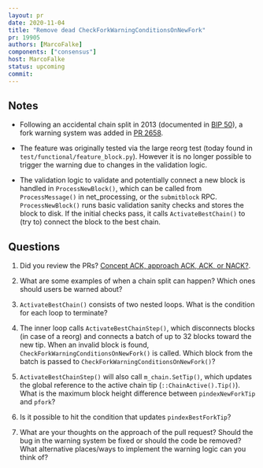 ```yaml
---
layout: pr
date: 2020-11-04
title: "Remove dead CheckForkWarningConditionsOnNewFork"
pr: 19905
authors: [MarcoFalke]
components: ["consensus"]
host: MarcoFalke
status: upcoming
commit:
---
```


## Notes
    
- Following an accidental chain split in 2013 (documented in [BIP
  50](https://github.com/bitcoin/bips/blob/7e3284da/bip-0050.mediawiki)), a
  fork warning system was added in [PR
  2658](https://github.com/bitcoin/bitcoin/pull/2658).

- The feature was originally tested via the large reorg test (today found
  in `test/functional/feature_block.py`). However it is no longer possible to
  trigger the warning due to changes in the validation logic.

- The validation logic to validate and potentially connect a new block is
  handled in `ProcessNewBlock()`, which can be called from `ProcessMessage()`
  in net_processing, or the `submitblock` RPC. `ProcessNewBlock()` runs basic
  validation sanity checks and stores the block to disk. If the initial checks
  pass, it calls `ActivateBestChain()` to (try to) connect the block to the
  best chain.

## Questions

1. Did you review the PRs? [Concept ACK, approach ACK, ACK, or
   NACK?](https://github.com/bitcoin/bitcoin/blob/master/CONTRIBUTING.md#peer-review).

2. What are some examples of when a chain split can happen? Which ones should
   users be warned about?

3. `ActivateBestChain()` consists of two nested loops. What is the condition for
   each loop to terminate?

4. The inner loop calls `ActivateBestChainStep()`, which disconnects blocks (in
   case of a reorg) and connects a batch of up to 32 blocks toward the new tip.
   When an invalid block is found, `CheckForkWarningConditionsOnNewFork()` is
   called. Which block from the batch is passed to
   `CheckForkWarningConditionsOnNewFork()`?

5. `ActivateBestChainStep()` will also call `m_chain.SetTip()`, which updates the
   global reference to the active chain tip (`::ChainActive().Tip()`). What is
   the maximum block height difference between `pindexNewForkTip` and `pfork`?

6. Is it possible to hit the condition that updates `pindexBestForkTip`?

7. What are your thoughts on the approach of the pull request? Should the bug
   in the warning system be fixed or should the code be removed? What
   alternative places/ways to implement the warning logic can you think of?

<!-- TODO: After meeting, uncomment and add meeting log between the irc tags
## Meeting Log

{% irc %}
{% endirc %}
-->
